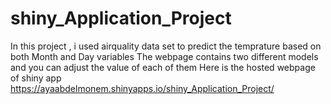 # shiny_Application_Project
In  this project , i used airquality data set to predict the temprature based on both Month and Day variables 
The webpage contains two different models and you can adjust the value of each of them 
Here is the  hosted webpage of shiny app 
https://ayaabdelmonem.shinyapps.io/shiny_Application_Project/
